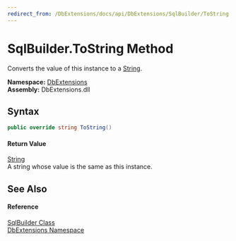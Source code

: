```yaml
---
redirect_from: /DbExtensions/docs/api/DbExtensions/SqlBuilder/ToString.html
---
```


SqlBuilder.ToString Method
==========================
Converts the value of this instance to a [String][1].
  
**Namespace:** [DbExtensions][2]  
**Assembly:** DbExtensions.dll

Syntax
------

```csharp
public override string ToString()
```

#### Return Value
[String][1]  
A string whose value is the same as this instance.

See Also
--------

#### Reference
[SqlBuilder Class][3]  
[DbExtensions Namespace][2]  

[1]: https://learn.microsoft.com/dotnet/api/system.string
[2]: ../README.md
[3]: README.md